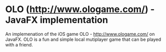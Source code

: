 # OLO (http://www.ologame.com/) - JavaFX implementation
An implemenation of the iOS game OLO - http://www.ologame.com/ on JavaFX. 
OLO is a fun and simple local mutiplayer game that can be played with a friend.
